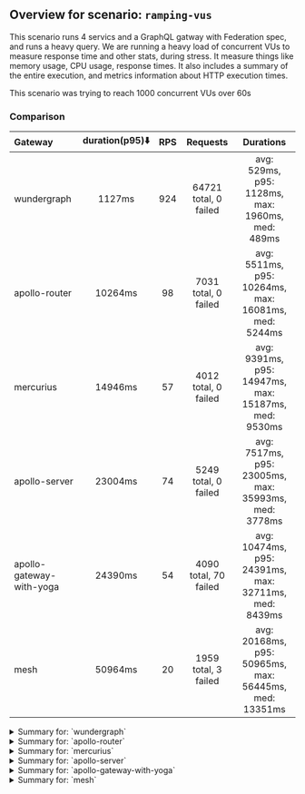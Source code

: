 ## Overview for scenario: `ramping-vus`


This scenario runs 4 servics and a GraphQL gatway with Federation spec, and runs a heavy query. We are running a heavy load of concurrent VUs to measure response time and other stats, during stress. It measure things like memory usage, CPU usage, response times. It also includes a summary of the entire execution, and metrics information about HTTP execution times.


This scenario was trying to reach 1000 concurrent VUs over 60s


### Comparison


| Gateway                  | duration(p95)⬇️ |  RPS  |       Requests        |                       Durations                        |
| :----------------------- | :-------------: | :---: | :-------------------: | :----------------------------------------------------: |
| wundergraph              |     1127ms      |  924  | 64721 total, 0 failed |    avg: 529ms, p95: 1128ms, max: 1960ms, med: 489ms    |
| apollo-router            |     10264ms     |  98   | 7031 total, 0 failed  |  avg: 5511ms, p95: 10264ms, max: 16081ms, med: 5244ms  |
| mercurius                |     14946ms     |  57   | 4012 total, 0 failed  |  avg: 9391ms, p95: 14947ms, max: 15187ms, med: 9530ms  |
| apollo-server            |     23004ms     |  74   | 5249 total, 0 failed  |  avg: 7517ms, p95: 23005ms, max: 35993ms, med: 3778ms  |
| apollo-gateway-with-yoga |     24390ms     |  54   | 4090 total, 70 failed | avg: 10474ms, p95: 24391ms, max: 32711ms, med: 8439ms  |
| mesh                     |     50964ms     |  20   | 1959 total, 3 failed  | avg: 20168ms, p95: 50965ms, max: 56445ms, med: 13351ms |



<details>
  <summary>Summary for: `wundergraph`</summary>

  **K6 Output**




```
     ✓ response code was 200
     ✓ no_errors
     ✓ expected_result

     checks.........................: 100.00% ✓ 194163     ✗ 0     
     data_received..................: 315 MB  4.5 MB/s
     data_sent......................: 77 MB   1.1 MB/s
     http_req_blocked...............: avg=633.89µs min=1µs    med=2.1µs    max=695.02ms p(90)=3.6µs    p(95)=5.1µs   
     http_req_connecting............: avg=618.13µs min=0s     med=0s       max=694.88ms p(90)=0s       p(95)=0s      
     http_req_duration..............: avg=528.6ms  min=5.98ms med=489.02ms max=1.95s    p(90)=957.63ms p(95)=1.12s   
       { expected_response:true }...: avg=528.6ms  min=5.98ms med=489.02ms max=1.95s    p(90)=957.63ms p(95)=1.12s   
     http_req_failed................: 0.00%   ✓ 0          ✗ 64721 
     http_req_receiving.............: avg=748.81µs min=16µs   med=38.5µs   max=490.89ms p(90)=210.01µs p(95)=428.63µs
     http_req_sending...............: avg=658.11µs min=5.9µs  med=12.1µs   max=427.69ms p(90)=31.5µs   p(95)=121.01µs
     http_req_tls_handshaking.......: avg=0s       min=0s     med=0s       max=0s       p(90)=0s       p(95)=0s      
     http_req_waiting...............: avg=527.2ms  min=5.85ms med=487.9ms  max=1.95s    p(90)=955.32ms p(95)=1.12s   
     http_reqs......................: 64721   924.562318/s
     iteration_duration.............: avg=533.03ms min=6.29ms med=490.98ms max=1.96s    p(90)=969.46ms p(95)=1.14s   
     iterations.....................: 64721   924.562318/s
     vus............................: 8       min=8        max=993 
     vus_max........................: 1000    min=1000     max=1000
```


**Performance Overview**


<img src="https://imagedelivery.net/KYe9TScr4TldYHA48pczVg/b5e8f73c-754a-4e9d-5f6b-95b65e087400/public" alt="Performance Overview" />


**HTTP Overview**


<img src="https://imagedelivery.net/KYe9TScr4TldYHA48pczVg/21a2fa56-6b69-4d37-7a0d-92df67e0ac00/public" alt="HTTP Overview" />


  </details>

<details>
  <summary>Summary for: `apollo-router`</summary>

  **K6 Output**




```
     ✓ response code was 200
     ✗ no_errors
      ↳  99% — ✓ 7024 / ✗ 7
     ✓ expected_result

     checks.........................: 99.96% ✓ 21086     ✗ 7     
     data_received..................: 34 MB  479 kB/s
     data_sent......................: 8.3 MB 116 kB/s
     http_req_blocked...............: avg=90.18µs min=1.3µs    med=2.5µs  max=13.6ms  p(90)=376.3µs p(95)=449.85µs
     http_req_connecting............: avg=77.09µs min=0s       med=0s     max=13.54ms p(90)=311.6µs p(95)=380.45µs
     http_req_duration..............: avg=5.51s   min=150.7ms  med=5.24s  max=16.08s  p(90)=9.22s   p(95)=10.26s  
       { expected_response:true }...: avg=5.51s   min=150.7ms  med=5.24s  max=16.08s  p(90)=9.22s   p(95)=10.26s  
     http_req_failed................: 0.00%  ✓ 0         ✗ 7031  
     http_req_receiving.............: avg=66.14µs min=21.4µs   med=57.6µs max=11.64ms p(90)=86.8µs  p(95)=95.1µs  
     http_req_sending...............: avg=31.63µs min=8.7µs    med=15.6µs max=8.37ms  p(90)=57µs    p(95)=70.9µs  
     http_req_tls_handshaking.......: avg=0s      min=0s       med=0s     max=0s      p(90)=0s      p(95)=0s      
     http_req_waiting...............: avg=5.51s   min=150.61ms med=5.24s  max=16.08s  p(90)=9.22s   p(95)=10.26s  
     http_reqs......................: 7031   98.018094/s
     iteration_duration.............: avg=5.51s   min=151.01ms med=5.24s  max=16.08s  p(90)=9.22s   p(95)=10.26s  
     iterations.....................: 7031   98.018094/s
     vus............................: 77     min=56      max=1000
     vus_max........................: 1000   min=1000    max=1000
```


**Performance Overview**


<img src="https://imagedelivery.net/KYe9TScr4TldYHA48pczVg/144ca3b9-8def-4a49-fb6a-c10faca32800/public" alt="Performance Overview" />


**HTTP Overview**


<img src="https://imagedelivery.net/KYe9TScr4TldYHA48pczVg/1089f1b1-b2a2-4c03-58b6-2ff8ac505000/public" alt="HTTP Overview" />


  </details>

<details>
  <summary>Summary for: `mercurius`</summary>

  **K6 Output**




```
     ✓ response code was 200
     ✓ no_errors
     ✓ expected_result

     checks.........................: 100.00% ✓ 12036     ✗ 0     
     data_received..................: 20 MB   280 kB/s
     data_sent......................: 4.8 MB  68 kB/s
     http_req_blocked...............: avg=246.58µs min=1.8µs   med=3.2µs  max=21.39ms p(90)=514.09µs p(95)=581.13µs
     http_req_connecting............: avg=218.3µs  min=0s      med=0s     max=21.35ms p(90)=425.5µs  p(95)=487.73µs
     http_req_duration..............: avg=9.39s    min=14.81ms med=9.52s  max=15.18s  p(90)=14.24s   p(95)=14.94s  
       { expected_response:true }...: avg=9.39s    min=14.81ms med=9.52s  max=15.18s  p(90)=14.24s   p(95)=14.94s  
     http_req_failed................: 0.00%   ✓ 0         ✗ 4012  
     http_req_receiving.............: avg=81.69µs  min=29.3µs  med=73.4µs max=1.86ms  p(90)=115.59µs p(95)=136.39µs
     http_req_sending...............: avg=59.77µs  min=9.5µs   med=21.3µs max=19.49ms p(90)=86.38µs  p(95)=107.5µs 
     http_req_tls_handshaking.......: avg=0s       min=0s      med=0s     max=0s      p(90)=0s       p(95)=0s      
     http_req_waiting...............: avg=9.39s    min=14.74ms med=9.52s  max=15.18s  p(90)=14.24s   p(95)=14.94s  
     http_reqs......................: 4012    57.310874/s
     iteration_duration.............: avg=9.39s    min=15.08ms med=9.53s  max=15.18s  p(90)=14.24s   p(95)=14.94s  
     iterations.....................: 4012    57.310874/s
     vus............................: 7       min=7       max=1000
     vus_max........................: 1000    min=1000    max=1000
```


**Performance Overview**


<img src="https://imagedelivery.net/KYe9TScr4TldYHA48pczVg/47ff4868-d880-4cd9-245c-d17302f4c300/public" alt="Performance Overview" />


**HTTP Overview**


<img src="https://imagedelivery.net/KYe9TScr4TldYHA48pczVg/ed32fce9-ff19-4bba-1c80-6028f17ca900/public" alt="HTTP Overview" />


  </details>

<details>
  <summary>Summary for: `apollo-server`</summary>

  **K6 Output**




```
     ✓ response code was 200
     ✗ no_errors
      ↳  78% — ✓ 4118 / ✗ 1131
     ✗ expected_result
      ↳  94% — ✓ 4953 / ✗ 296

     checks.........................: 90.93% ✓ 14320    ✗ 1427  
     data_received..................: 26 MB  365 kB/s
     data_sent......................: 6.2 MB 88 kB/s
     http_req_blocked...............: avg=255.44µs min=1.1µs   med=2µs    max=34.28ms p(90)=369.2µs  p(95)=408.26µs
     http_req_connecting............: avg=239.31µs min=0s      med=0s     max=33.98ms p(90)=308.09µs p(95)=344.42µs
     http_req_duration..............: avg=7.51s    min=38.23ms med=3.77s  max=35.99s  p(90)=19.97s   p(95)=23s     
       { expected_response:true }...: avg=7.51s    min=38.23ms med=3.77s  max=35.99s  p(90)=19.97s   p(95)=23s     
     http_req_failed................: 0.00%  ✓ 0        ✗ 5249  
     http_req_receiving.............: avg=53.41µs  min=18.89µs med=46.5µs max=2.84ms  p(90)=76µs     p(95)=84.35µs 
     http_req_sending...............: avg=46.88µs  min=7µs     med=12.7µs max=12.33ms p(90)=60.7µs   p(95)=72.5µs  
     http_req_tls_handshaking.......: avg=0s       min=0s      med=0s     max=0s      p(90)=0s       p(95)=0s      
     http_req_waiting...............: avg=7.51s    min=38.15ms med=3.77s  max=35.99s  p(90)=19.97s   p(95)=23s     
     http_reqs......................: 5249   74.04031/s
     iteration_duration.............: avg=7.51s    min=38.53ms med=3.77s  max=35.99s  p(90)=19.97s   p(95)=23s     
     iterations.....................: 5249   74.04031/s
     vus............................: 123    min=58     max=1000
     vus_max........................: 1000   min=1000   max=1000
```


**Performance Overview**


<img src="https://imagedelivery.net/KYe9TScr4TldYHA48pczVg/b7521c69-2f01-44a7-e089-ebdfa3b8e800/public" alt="Performance Overview" />


**HTTP Overview**


<img src="https://imagedelivery.net/KYe9TScr4TldYHA48pczVg/d3c2ebc5-acdd-4789-b5a5-759b63656000/public" alt="HTTP Overview" />


  </details>

<details>
  <summary>Summary for: `apollo-gateway-with-yoga`</summary>

  **K6 Output**




```
     ✗ response code was 200
      ↳  98% — ✓ 4020 / ✗ 70
     ✗ no_errors
      ↳  69% — ✓ 2830 / ✗ 1260
     ✗ expected_result
      ↳  97% — ✓ 3919 / ✗ 101

     checks.........................: 88.27% ✓ 10769     ✗ 1431  
     data_received..................: 18 MB  241 kB/s
     data_sent......................: 4.9 MB 64 kB/s
     http_req_blocked...............: avg=233.04µs min=1.4µs    med=2.7µs  max=30.64ms p(90)=519.39µs p(95)=616.93µs
     http_req_connecting............: avg=206.47µs min=0s       med=0s     max=25.84ms p(90)=436.1µs  p(95)=518.05µs
     http_req_duration..............: avg=10.47s   min=461.63ms med=8.43s  max=32.71s  p(90)=22.47s   p(95)=24.39s  
       { expected_response:true }...: avg=10.62s   min=501.21ms med=8.57s  max=32.71s  p(90)=22.48s   p(95)=24.47s  
     http_req_failed................: 1.71%  ✓ 70        ✗ 4020  
     http_req_receiving.............: avg=179.17µs min=20.9µs   med=62.5µs max=22.09ms p(90)=101.9µs  p(95)=132.71µs
     http_req_sending...............: avg=65.07µs  min=9.29µs   med=17.7µs max=14.39ms p(90)=85.71µs  p(95)=110.73µs
     http_req_tls_handshaking.......: avg=0s       min=0s       med=0s     max=0s      p(90)=0s       p(95)=0s      
     http_req_waiting...............: avg=10.47s   min=452.44ms med=8.43s  max=32.71s  p(90)=22.47s   p(95)=24.39s  
     http_reqs......................: 4090   54.081834/s
     iteration_duration.............: avg=10.47s   min=501.54ms med=8.44s  max=32.71s  p(90)=22.47s   p(95)=24.39s  
     iterations.....................: 4090   54.081834/s
     vus............................: 102    min=55      max=1000
     vus_max........................: 1000   min=1000    max=1000
```


**Performance Overview**


<img src="https://imagedelivery.net/KYe9TScr4TldYHA48pczVg/87853bcf-fe29-4bc6-5ba1-bf2ce7eff300/public" alt="Performance Overview" />


**HTTP Overview**


<img src="https://imagedelivery.net/KYe9TScr4TldYHA48pczVg/2ff15963-e3c3-413c-6573-47c88eddd200/public" alt="HTTP Overview" />


  </details>

<details>
  <summary>Summary for: `mesh`</summary>

  **K6 Output**




```
     ✗ response code was 200
      ↳  99% — ✓ 1956 / ✗ 3
     ✗ no_errors
      ↳  59% — ✓ 1167 / ✗ 792
     ✗ expected_result
      ↳  90% — ✓ 1770 / ✗ 186

     checks.........................: 83.29% ✓ 4893      ✗ 981   
     data_received..................: 9.9 MB 101 kB/s
     data_sent......................: 2.9 MB 30 kB/s
     http_req_blocked...............: avg=483.87µs min=1.9µs  med=3.8µs  max=19.52ms p(90)=588.94µs p(95)=678.11µs
     http_req_connecting............: avg=435.91µs min=0s     med=0s     max=19.45ms p(90)=502.16µs p(95)=581.1µs 
     http_req_duration..............: avg=20.16s   min=2.78s  med=13.35s max=56.44s  p(90)=43.09s   p(95)=50.96s  
       { expected_response:true }...: avg=20.19s   min=2.78s  med=13.41s max=56.44s  p(90)=43.14s   p(95)=50.97s  
     http_req_failed................: 0.15%  ✓ 3         ✗ 1956  
     http_req_receiving.............: avg=103.08µs min=0s     med=87.2µs max=2.79ms  p(90)=142.6µs  p(95)=172.76µs
     http_req_sending...............: avg=64.51µs  min=12.4µs med=38µs   max=16.56ms p(90)=93.72µs  p(95)=125.44µs
     http_req_tls_handshaking.......: avg=0s       min=0s     med=0s     max=0s      p(90)=0s       p(95)=0s      
     http_req_waiting...............: avg=20.16s   min=2.78s  med=13.35s max=56.44s  p(90)=43.09s   p(95)=50.96s  
     http_reqs......................: 1959   20.070381/s
     iteration_duration.............: avg=20.16s   min=2.78s  med=13.35s max=56.44s  p(90)=43.09s   p(95)=50.96s  
     iterations.....................: 1959   20.070381/s
     vus............................: 1      min=1       max=1000
     vus_max........................: 1000   min=1000    max=1000
```


**Performance Overview**


<img src="https://imagedelivery.net/KYe9TScr4TldYHA48pczVg/e7d9b0da-8e43-43c4-16f5-cf711d03dd00/public" alt="Performance Overview" />


**HTTP Overview**


<img src="https://imagedelivery.net/KYe9TScr4TldYHA48pczVg/3d1d8e7e-208e-471e-d5b1-8ed61eb0f100/public" alt="HTTP Overview" />


  </details>